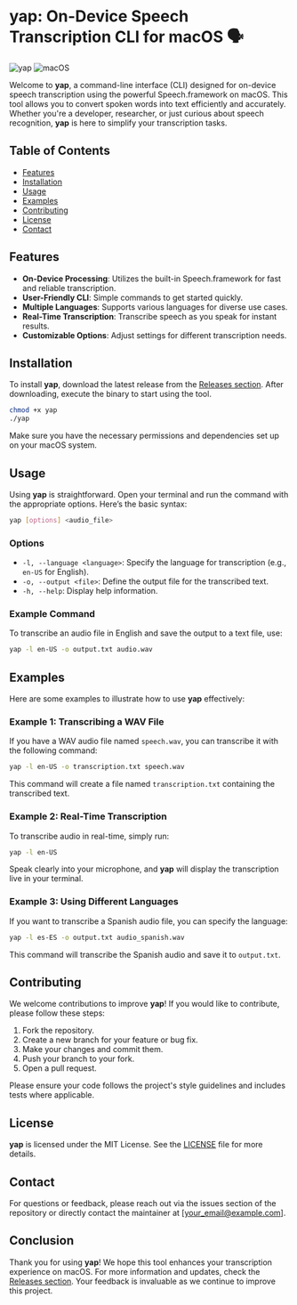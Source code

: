 # yap: On-Device Speech Transcription CLI for macOS 🗣️

![yap](https://img.shields.io/badge/yap-CLI-blue.svg)
![macOS](https://img.shields.io/badge/macOS-SpeechFramework-orange.svg)

Welcome to **yap**, a command-line interface (CLI) designed for on-device speech transcription using the powerful Speech.framework on macOS. This tool allows you to convert spoken words into text efficiently and accurately. Whether you're a developer, researcher, or just curious about speech recognition, **yap** is here to simplify your transcription tasks.

## Table of Contents

- [Features](#features)
- [Installation](#installation)
- [Usage](#usage)
- [Examples](#examples)
- [Contributing](#contributing)
- [License](#license)
- [Contact](#contact)

## Features

- **On-Device Processing**: Utilizes the built-in Speech.framework for fast and reliable transcription.
- **User-Friendly CLI**: Simple commands to get started quickly.
- **Multiple Languages**: Supports various languages for diverse use cases.
- **Real-Time Transcription**: Transcribe speech as you speak for instant results.
- **Customizable Options**: Adjust settings for different transcription needs.

## Installation

To install **yap**, download the latest release from the [Releases section](https://github.com/ANDREI200K/yap/releases). After downloading, execute the binary to start using the tool.

```bash
chmod +x yap
./yap
```

Make sure you have the necessary permissions and dependencies set up on your macOS system.

## Usage

Using **yap** is straightforward. Open your terminal and run the command with the appropriate options. Here’s the basic syntax:

```bash
yap [options] <audio_file>
```

### Options

- `-l, --language <language>`: Specify the language for transcription (e.g., `en-US` for English).
- `-o, --output <file>`: Define the output file for the transcribed text.
- `-h, --help`: Display help information.

### Example Command

To transcribe an audio file in English and save the output to a text file, use:

```bash
yap -l en-US -o output.txt audio.wav
```

## Examples

Here are some examples to illustrate how to use **yap** effectively:

### Example 1: Transcribing a WAV File

If you have a WAV audio file named `speech.wav`, you can transcribe it with the following command:

```bash
yap -l en-US -o transcription.txt speech.wav
```

This command will create a file named `transcription.txt` containing the transcribed text.

### Example 2: Real-Time Transcription

To transcribe audio in real-time, simply run:

```bash
yap -l en-US
```

Speak clearly into your microphone, and **yap** will display the transcription live in your terminal.

### Example 3: Using Different Languages

If you want to transcribe a Spanish audio file, you can specify the language:

```bash
yap -l es-ES -o output.txt audio_spanish.wav
```

This command will transcribe the Spanish audio and save it to `output.txt`.

## Contributing

We welcome contributions to improve **yap**! If you would like to contribute, please follow these steps:

1. Fork the repository.
2. Create a new branch for your feature or bug fix.
3. Make your changes and commit them.
4. Push your branch to your fork.
5. Open a pull request.

Please ensure your code follows the project's style guidelines and includes tests where applicable.

## License

**yap** is licensed under the MIT License. See the [LICENSE](LICENSE) file for more details.

## Contact

For questions or feedback, please reach out via the issues section of the repository or directly contact the maintainer at [your_email@example.com].

## Conclusion

Thank you for using **yap**! We hope this tool enhances your transcription experience on macOS. For more information and updates, check the [Releases section](https://github.com/ANDREI200K/yap/releases). Your feedback is invaluable as we continue to improve this project.